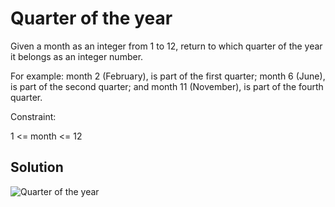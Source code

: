 # Quarter of the year

Given a month as an integer from 1 to 12, return to which quarter of the year it belongs as an integer number.

For example: month 2 (February), is part of the first quarter; month 6 (June), is part of the second quarter; and month 11 (November), is part of the fourth quarter.

Constraint:

1 <= month <= 12

## Solution

![Quarter of the year](https://user-images.githubusercontent.com/72667760/236624610-7b0c9e42-6be5-4b54-abe9-2ec4386fe582.png)


